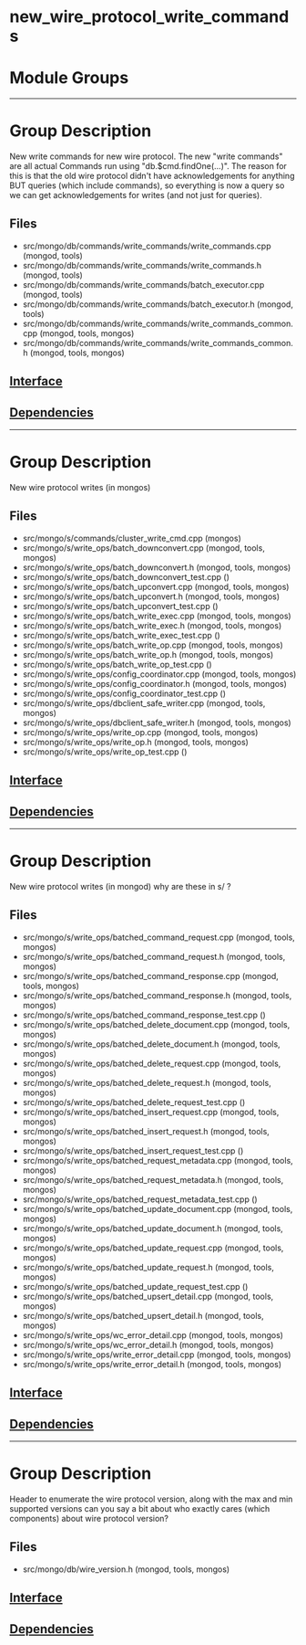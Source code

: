 # new\_wire\_protocol\_write\_commands

# Module Groups

-------------

# Group Description
New write commands for new wire protocol. The new "write commands" are all actual Commands run  using "db.$cmd.findOne(...)". The reason for this is that the old wire protocol didn't have  acknowledgements for anything BUT queries (which include commands), so everything is now a query  so we can get acknowledgements for writes (and not just for queries).

## Files
- src/mongo/db/commands/write\_commands/write\_commands.cpp   (mongod, tools)
- src/mongo/db/commands/write\_commands/write\_commands.h   (mongod, tools)
- src/mongo/db/commands/write\_commands/batch\_executor.cpp   (mongod, tools)
- src/mongo/db/commands/write\_commands/batch\_executor.h   (mongod, tools)
- src/mongo/db/commands/write\_commands/write\_commands\_common.cpp   (mongod, tools, mongos)
- src/mongo/db/commands/write\_commands/write\_commands\_common.h   (mongod, tools, mongos)

## [Interface](interface/0)

## [Dependencies](dependencies/0)

-------------

# Group Description
New wire protocol writes (in mongos)

## Files
- src/mongo/s/commands/cluster\_write\_cmd.cpp   (mongos)
- src/mongo/s/write\_ops/batch\_downconvert.cpp   (mongod, tools, mongos)
- src/mongo/s/write\_ops/batch\_downconvert.h   (mongod, tools, mongos)
- src/mongo/s/write\_ops/batch\_downconvert\_test.cpp   ()
- src/mongo/s/write\_ops/batch\_upconvert.cpp   (mongod, tools, mongos)
- src/mongo/s/write\_ops/batch\_upconvert.h   (mongod, tools, mongos)
- src/mongo/s/write\_ops/batch\_upconvert\_test.cpp   ()
- src/mongo/s/write\_ops/batch\_write\_exec.cpp   (mongod, tools, mongos)
- src/mongo/s/write\_ops/batch\_write\_exec.h   (mongod, tools, mongos)
- src/mongo/s/write\_ops/batch\_write\_exec\_test.cpp   ()
- src/mongo/s/write\_ops/batch\_write\_op.cpp   (mongod, tools, mongos)
- src/mongo/s/write\_ops/batch\_write\_op.h   (mongod, tools, mongos)
- src/mongo/s/write\_ops/batch\_write\_op\_test.cpp   ()
- src/mongo/s/write\_ops/config\_coordinator.cpp   (mongod, tools, mongos)
- src/mongo/s/write\_ops/config\_coordinator.h   (mongod, tools, mongos)
- src/mongo/s/write\_ops/config\_coordinator\_test.cpp   ()
- src/mongo/s/write\_ops/dbclient\_safe\_writer.cpp   (mongod, tools, mongos)
- src/mongo/s/write\_ops/dbclient\_safe\_writer.h   (mongod, tools, mongos)
- src/mongo/s/write\_ops/write\_op.cpp   (mongod, tools, mongos)
- src/mongo/s/write\_ops/write\_op.h   (mongod, tools, mongos)
- src/mongo/s/write\_ops/write\_op\_test.cpp   ()

## [Interface](interface/1)

## [Dependencies](dependencies/1)

-------------

# Group Description
New wire protocol writes (in mongod)   why are these in s/ ?

## Files
- src/mongo/s/write\_ops/batched\_command\_request.cpp   (mongod, tools, mongos)
- src/mongo/s/write\_ops/batched\_command\_request.h   (mongod, tools, mongos)
- src/mongo/s/write\_ops/batched\_command\_response.cpp   (mongod, tools, mongos)
- src/mongo/s/write\_ops/batched\_command\_response.h   (mongod, tools, mongos)
- src/mongo/s/write\_ops/batched\_command\_response\_test.cpp   ()
- src/mongo/s/write\_ops/batched\_delete\_document.cpp   (mongod, tools, mongos)
- src/mongo/s/write\_ops/batched\_delete\_document.h   (mongod, tools, mongos)
- src/mongo/s/write\_ops/batched\_delete\_request.cpp   (mongod, tools, mongos)
- src/mongo/s/write\_ops/batched\_delete\_request.h   (mongod, tools, mongos)
- src/mongo/s/write\_ops/batched\_delete\_request\_test.cpp   ()
- src/mongo/s/write\_ops/batched\_insert\_request.cpp   (mongod, tools, mongos)
- src/mongo/s/write\_ops/batched\_insert\_request.h   (mongod, tools, mongos)
- src/mongo/s/write\_ops/batched\_insert\_request\_test.cpp   ()
- src/mongo/s/write\_ops/batched\_request\_metadata.cpp   (mongod, tools, mongos)
- src/mongo/s/write\_ops/batched\_request\_metadata.h   (mongod, tools, mongos)
- src/mongo/s/write\_ops/batched\_request\_metadata\_test.cpp   ()
- src/mongo/s/write\_ops/batched\_update\_document.cpp   (mongod, tools, mongos)
- src/mongo/s/write\_ops/batched\_update\_document.h   (mongod, tools, mongos)
- src/mongo/s/write\_ops/batched\_update\_request.cpp   (mongod, tools, mongos)
- src/mongo/s/write\_ops/batched\_update\_request.h   (mongod, tools, mongos)
- src/mongo/s/write\_ops/batched\_update\_request\_test.cpp   ()
- src/mongo/s/write\_ops/batched\_upsert\_detail.cpp   (mongod, tools, mongos)
- src/mongo/s/write\_ops/batched\_upsert\_detail.h   (mongod, tools, mongos)
- src/mongo/s/write\_ops/wc\_error\_detail.cpp   (mongod, tools, mongos)
- src/mongo/s/write\_ops/wc\_error\_detail.h   (mongod, tools, mongos)
- src/mongo/s/write\_ops/write\_error\_detail.cpp   (mongod, tools, mongos)
- src/mongo/s/write\_ops/write\_error\_detail.h   (mongod, tools, mongos)

## [Interface](interface/2)

## [Dependencies](dependencies/2)

-------------

# Group Description
Header to enumerate the wire protocol version, along with the max and min supported versions   can you say a bit about who exactly cares (which components) about wire protocol version?

## Files
- src/mongo/db/wire\_version.h   (mongod, tools, mongos)

## [Interface](interface/3)

## [Dependencies](dependencies/3)
